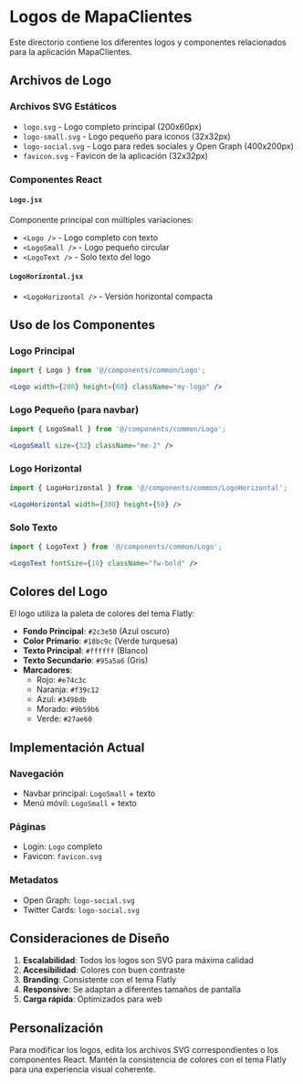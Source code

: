 # Logos de MapaClientes

Este directorio contiene los diferentes logos y componentes relacionados para la aplicación MapaClientes.

## Archivos de Logo

### Archivos SVG Estáticos
- `logo.svg` - Logo completo principal (200x60px)
- `logo-small.svg` - Logo pequeño para iconos (32x32px)
- `logo-social.svg` - Logo para redes sociales y Open Graph (400x200px)
- `favicon.svg` - Favicon de la aplicación (32x32px)

### Componentes React

#### `Logo.jsx`
Componente principal con múltiples variaciones:
- `<Logo />` - Logo completo con texto
- `<LogoSmall />` - Logo pequeño circular
- `<LogoText />` - Solo texto del logo

#### `LogoHorizontal.jsx`
- `<LogoHorizontal />` - Versión horizontal compacta

## Uso de los Componentes

### Logo Principal
```jsx
import { Logo } from '@/components/common/Logo';

<Logo width={200} height={60} className="my-logo" />
```

### Logo Pequeño (para navbar)
```jsx
import { LogoSmall } from '@/components/common/Logo';

<LogoSmall size={32} className="me-2" />
```

### Logo Horizontal
```jsx
import { LogoHorizontal } from '@/components/common/LogoHorizontal';

<LogoHorizontal width={300} height={50} />
```

### Solo Texto
```jsx
import { LogoText } from '@/components/common/Logo';

<LogoText fontSize={18} className="fw-bold" />
```

## Colores del Logo

El logo utiliza la paleta de colores del tema Flatly:

- **Fondo Principal**: `#2c3e50` (Azul oscuro)
- **Color Primario**: `#18bc9c` (Verde turquesa)
- **Texto Principal**: `#ffffff` (Blanco)
- **Texto Secundario**: `#95a5a6` (Gris)
- **Marcadores**: 
  - Rojo: `#e74c3c`
  - Naranja: `#f39c12`
  - Azul: `#3498db`
  - Morado: `#9b59b6`
  - Verde: `#27ae60`

## Implementación Actual

### Navegación
- Navbar principal: `LogoSmall` + texto
- Menú móvil: `LogoSmall` + texto

### Páginas
- Login: `Logo` completo
- Favicon: `favicon.svg`

### Metadatos
- Open Graph: `logo-social.svg`
- Twitter Cards: `logo-social.svg`

## Consideraciones de Diseño

1. **Escalabilidad**: Todos los logos son SVG para máxima calidad
2. **Accesibilidad**: Colores con buen contraste
3. **Branding**: Consistente con el tema Flatly
4. **Responsive**: Se adaptan a diferentes tamaños de pantalla
5. **Carga rápida**: Optimizados para web

## Personalización

Para modificar los logos, edita los archivos SVG correspondientes o los componentes React. Mantén la consistencia de colores con el tema Flatly para una experiencia visual coherente.
